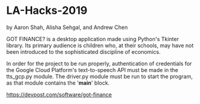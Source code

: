 # LA-Hacks-2019
by Aaron Shah, Alisha Sehgal, and Andrew Chen

GOT FINANCE? is a desktop application made using Python's Tkinter library. Its primary audience is children who, at their schools, may have not been introduced to the sophisticated discipline of economics.

In order for the project to be run properly, authentication of credentials for the Google Cloud Platform's text-to-speech API must be made in the tts_gcp.py module. The driver.py module must be run to start the program, as that module contains the '__main__' block.

https://devpost.com/software/got-finance

